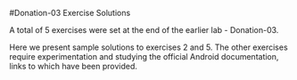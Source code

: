 #Donation-03 Exercise Solutions

A total of 5 exercises were set at the end of the earlier lab - Donation-03.

Here we present sample solutions to exercises 2 and 5. The other exercises require experimentation and studying the official Android documentation, links to which have been provided.
